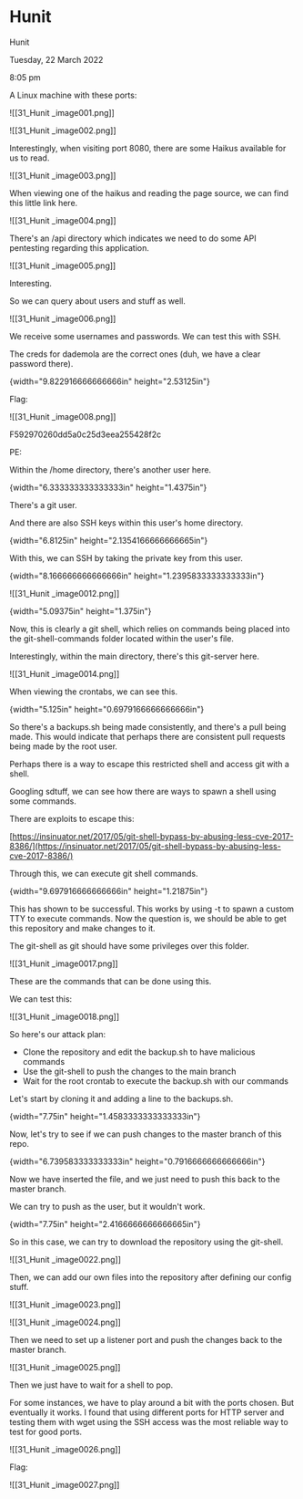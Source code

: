 # Hunit

Hunit

Tuesday, 22 March 2022

8:05 pm

A Linux machine with these ports:

!\[\[31\_Hunit \_image001.png]]

&#x20;

!\[\[31\_Hunit \_image002.png]]

&#x20;

Interestingly, when visiting port 8080, there are some Haikus available for us to read.

&#x20;

!\[\[31\_Hunit \_image003.png]]

&#x20;

When viewing one of the haikus and reading the page source, we can find this little link here.

!\[\[31\_Hunit \_image004.png]]

&#x20;

There's an /api directory which indicates we need to do some API pentesting regarding this application.

!\[\[31\_Hunit \_image005.png]]

&#x20;

Interesting.

So we can query about users and stuff as well.

!\[\[31\_Hunit \_image006.png]]

&#x20;

We receive some usernames and passwords. We can test this with SSH.

&#x20;

The creds for dademola are the correct ones (duh, we have a clear password there).

{width="9.822916666666666in" height="2.53125in"}

&#x20;

Flag:

!\[\[31\_Hunit \_image008.png]]

F592970260dd5a0c25d3eea255428f2c

&#x20;

PE:

Within the /home directory, there's another user here.

{width="6.333333333333333in" height="1.4375in"}

&#x20;

There's a git user.

And there are also SSH keys within this user's home directory.

{width="6.8125in" height="2.1354166666666665in"}

&#x20;

With this, we can SSH by taking the private key from this user.

{width="8.166666666666666in" height="1.2395833333333333in"}

&#x20;

!\[\[31\_Hunit \_image0012.png]]

&#x20;

{width="5.09375in" height="1.375in"}

&#x20;

Now, this is clearly a git shell, which relies on commands being placed into the git-shell-commands folder located within the user's file.

&#x20;

Interestingly, within the main directory, there's this git-server here.

!\[\[31\_Hunit \_image0014.png]]

&#x20;

&#x20;

When viewing the crontabs, we can see this.

{width="5.125in" height="0.6979166666666666in"}

&#x20;

So there's a backups.sh being made consistently, and there's a pull being made. This would indicate that perhaps there are consistent pull requests being made by the root user.

&#x20;

Perhaps there is a way to escape this restricted shell and access git with a shell.

Googling sdtuff, we can see how there are ways to spawn a shell using some commands.

There are exploits to escape this:

[https://insinuator.net/2017/05/git-shell-bypass-by-abusing-less-cve-2017-8386/](https://insinuator.net/2017/05/git-shell-bypass-by-abusing-less-cve-2017-8386/)

&#x20;

Through this, we can execute git shell commands.

{width="9.697916666666666in" height="1.21875in"}

&#x20;

This has shown to be successful. This works by using -t to spawn a custom TTY to execute commands. Now the question is, we should be able to get this repository and make changes to it.

&#x20;

The git-shell as git should have some privileges over this folder.

&#x20;

!\[\[31\_Hunit \_image0017.png]]

&#x20;

These are the commands that can be done using this.

&#x20;

We can test this:

!\[\[31\_Hunit \_image0018.png]]

&#x20;

So here's our attack plan:

* Clone the repository and edit the backup.sh to have malicious commands
* Use the git-shell to push the changes to the main branch
* Wait for the root crontab to execute the backup.sh with our commands

&#x20;

Let's start by cloning it and adding a line to the backups.sh.

{width="7.75in" height="1.4583333333333333in"}

&#x20;

Now, let's try to see if we can push changes to the master branch of this repo.

&#x20;

{width="6.739583333333333in" height="0.7916666666666666in"}

Now we have inserted the file, and we just need to push this back to the master branch.

We can try to push as the user, but it wouldn't work.

{width="7.75in" height="2.4166666666666665in"}

&#x20;

So in this case, we can try to download the repository using the git-shell.

!\[\[31\_Hunit \_image0022.png]]

&#x20;

Then, we can add our own files into the repository after defining our config stuff.

!\[\[31\_Hunit \_image0023.png]]

&#x20;

!\[\[31\_Hunit \_image0024.png]]

&#x20;

Then we need to set up a listener port and push the changes back to the master branch.

!\[\[31\_Hunit \_image0025.png]]

&#x20;

Then we just have to wait for a shell to pop.

For some instances, we have to play around a bit with the ports chosen. But eventually it works. I found that using different ports for HTTP server and testing them with wget using the SSH access was the most reliable way to test for good ports.

&#x20;

!\[\[31\_Hunit \_image0026.png]]

&#x20;

Flag:

!\[\[31\_Hunit \_image0027.png]]

&#x20;

&#x20;

&#x20;
